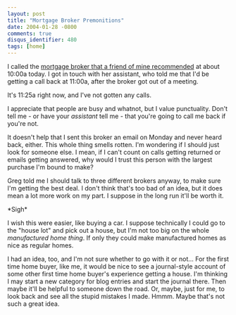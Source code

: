 ```yaml
---
layout: post
title: "Mortgage Broker Premonitions"
date: 2004-01-28 -0800
comments: true
disqus_identifier: 480
tags: [home]
---
```

I called the [mortgage broker that a friend of mine
recommended](http://www.mortgagexps.com/bethboler.html) at about 10:00a
today. I got in touch with her assistant, who told me that I'd be
getting a call back at 11:00a, after the broker got out of a meeting.

 It's 11:25a right now, and I've not gotten any calls.

 I appreciate that people are busy and whatnot, but I value punctuality.
Don't tell me - or have your *assistant* tell me - that you're going to
call me back if you're not.

 It doesn't help that I sent this broker an email on Monday and never
heard back, either. This whole thing smells rotten. I'm wondering if I
should just look for someone else. I mean, if I can't count on calls
getting returned or emails getting answered, why would I trust this
person with the largest purchase I'm bound to make?

 Greg told me I should talk to three different brokers anyway, to make
sure I'm getting the best deal. I don't think that's too bad of an idea,
but it does mean a lot more work on my part. I suppose in the long run
it'll be worth it.

 \*Sigh\*

 I wish this were easier, like buying a car. I suppose technically I
could go to the "house lot" and pick out a house, but I'm not too big on
the whole *manufactured home thing*. If only they could make
manufactured homes as nice as regular homes.

 I had an idea, too, and I'm not sure whether to go with it or not...
For the first time home buyer, like me, it would be nice to see a
journal-style account of some other first time home buyer's experience
getting a house. I'm thinking I may start a new category for blog
entries and start the journal there. Then maybe it'll be helpful to
someone down the road. Or, maybe, just for me, to look back and see all
the stupid mistakes I made. Hmmm. Maybe that's not such a great idea.
